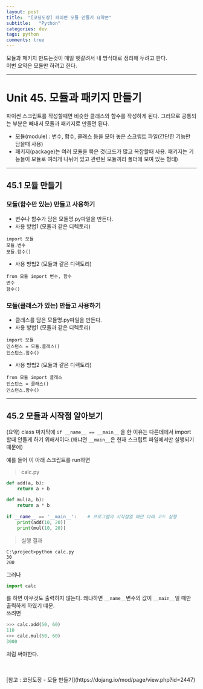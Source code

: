 ```yaml
---
layout: post
title:  "[코딩도장] 파이썬 모듈 만들기 요약본"
subtitle:   "Python"
categories: dev
tags: python
comments: true
---
```


모듈과 패키지 만드는것이 매일 헷갈려서 내 방식대로 정리해 두려고 한다.  
이번 요약은 모듈만 하려고 한다.

---

# Unit 45. 모듈과 패키지 만들기
 파이썬 스크립트를 작성할때면 비슷한 클래스와 함수를 작성하게 된다. 그러므로 공통되는 부분은 빼내서 모듈과 패키지로 만들면 된다.
 
 - 모듈(module) : 변수, 함수, 클래스 등을 모아 놓은 스크립트 파일(간단한 기능만 담을때 사용)
 - 패키지(package)는 여러 모듈을 묶은 것(코드가 많고 복잡할때 사용. 패키지는 기능들이 모듈로 여러개 나뉘어 있고 관련된 모듈끼리 폴더에 모여 있는 형태)

---

## 45.1 모듈 만들기


### 모듈(함수만 있는) 만들고 사용하기
- 변수나 함수가 담은 모듈명.py파일을 만든다.
- 사용 방법1 (모듈과 같은 디렉토리)

```
import 모듈
모듈.변수
모듈.함수()
```

- 사용 방법2 (모듈과 같은 디렉토리)

```
from 모듈 import 변수, 함수
변수
함수()
```


### 모듈(클래스가 있는) 만들고 사용하기
- 클래스를 담은 모듈명.py파일을 만든다.
- 사용 방법1 (모듈과 같은 디렉토리)

```
import 모듈
인스턴스 = 모듈.클래스()
인스턴스.함수()
```

- 사용 방법2 (모듈과 같은 디렉토리)

```
from 모듈 import 클래스
인스턴스 = 클래스()
인스턴스.함수()
```

---

## 45.2 모듈과 시작점 알아보기
(요약) class 마지막에 `if __name__ == __main__` 을 한 이유는 다른데에서 import 할때 안돌게 하기 위해서이다.(왜냐면 `__main__`은 현재 스크립트 파일에서만 실행되기 때문에)


예를 들어 이 아래 스크립트를 run하면

> calc.py

```python
def add(a, b):
    return a + b
 
def mul(a, b):
    return a * b
 
if __name__ == '__main__':    # 프로그램의 시작점일 때만 아래 코드 실행
    print(add(10, 20))
    print(mul(10, 20))
```

> 실행 결과

```
C:\project>python calc.py
30
200
```


그러나

```python
import calc
```

를 하면 아무것도 출력하지 않는다. 왜냐하면 `__name__`변수의 값이 `__main__`일 때만 출력하게 하였기 떄문.  
쓰려면

```python
>>> calc.add(50, 60)
110
>>> calc.mul(50, 60)
3000
```

처럼 써야한다.

<br>
<br>
[참고 : 코딩도장 - 모듈 만들기](https://dojang.io/mod/page/view.php?id=2447)